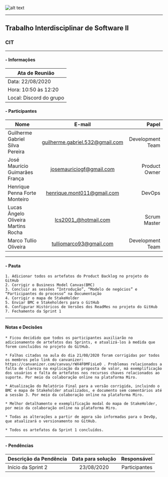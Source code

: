 ![alt text](https://raw.githubusercontent.com/icei-pucminas/plf-es-2020-2-tiii-0940100-cit/master/Artefatos/images/logoPucAtaReuniao.png?token=AL2ND3ZU4I2OLQNIM3TH76C7KOU4A "Logo Puc")

***

Trabalho Interdisciplinar de Software II
------
### CIT

___


####  - Informações
| Ata de Reunião          |
| -------------           |
| Data: 22/08/2020        |
| Hora: 10:50 às 12:20    |
| Local: Discord do grupo |

#### - Participantes
| Nome                                 | E-mail                          | Papel            |
| -------------                        | :-------------:                 | -----:           |
| Guilherme Gabriel Silva Pereira      | guilherme.gabriel.532@gmail.com | Development Team |
| José Maurício Guimarães França       | josemauriciogf@gmail.com        | Product Owner    |
| Henrique Penna Forte Monteiro        | henrique.mont011@gmail.com      | DevOps           |
| Lucas  Ângelo Oliveira Martins Rocha | lcs2001_@hotmail.com            | Scrum Master     |
| Marco Tullio Oliveira                | tulliomarco93@gmail.com         | Development Team |

___

#### - Pauta
    1. Adicionar todos os artefatos do Product Backlog no projeto do GitHub
    2. Corrigir o Business Model Canvas(BMC)
    3. Concluir as sessões “Introdução”, “Modelo de negócios” e “Participantes do processo” na Documentação
    4. Corrigir o mapa de StakeHolder
    5. Enviar BMC e Stakeholders para o GitHub
    6. Configurar Históricos de Versões dos ReadMes no projeto do GitHub
    7. Fechamento da Sprint 1

___

#### Notas e Decisões
    * Ficou decidido que todos os participantes auxiliarão no adicionamento de artefatos das Sprints, e atualizá-los à medida que forem concluídos no projeto do GitHub.

    * Falhas citadas na aula do dia 21/08/2020 foram corrigidas por todos os membros pelo link do canvanizer: https://canvanizer.com/canvas/rWX4F0MFisLeO . Problemas relacionados a falta de clareza na explicação da proposta de valor, má exemplificação dos usuários e falta de artefatos nos recursos chaves relacionados ao suporte. Por meio da colaboração online na plataforma Miro.

    * Atualização do Relatório Final para a versão corrigida, incluindo o BMC e mapa de Stakeholder atualizados, e documento sem comentários até a sessão 3. Por meio da colaboração online na plataforma Miro. 

    * Melhor detalhamento e exemplificação modal do mapa de StakeHolder, por meio da colaboração online na plataforma Miro. 

    * Todas as alterações a partir de agora são informadas para o DevOp, que atualizará o versionamento no GitHub.

    * Todos os artefatos da Sprint 1 concluídos.

___

#### - Pendências

| Descrição da Pendência               | Data para solução               | Responsável      |
| -------------                        | :-------------:                 | -----:           |
| Início da Sprint 2                   | 23/08/2020                      | Participantes    |
